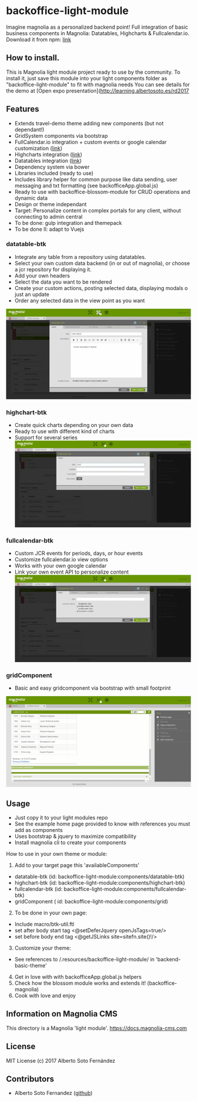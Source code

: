 # backoffice-light-module

Imagine magnolia as a personalized backend point!
Full integration of basic business components in Magnolia: Datatables, Highcharts & Fullcalendar.io.
Download it from npm: [link](https://www.npmjs.com/package/backoffice-magnolia)

## How to install.

This is Magnolia light module project ready to use by the community. To install it,
just save this module into your light components folder as "backoffice-light-module" to fit with magnolia needs
You can see details for the demo at [Open expo presentation](http://learning.albertosoto.es/rd2017

## Features

- Extends travel-demo theme adding new components (but not dependant!)
- GridSystem components via bootstrap
- FullCalendar.io integration + custom events or google calendar customization ([link](https://fullcalendar.io/))
- Highcharts integration ([link](https://www.highcharts.com/))
- Datatables integration ([link](https://datatables.net/))
- Dependency system via bower
- Libraries included (ready to use) 
- Includes library helper for common purpose like data sending, user messaging and txt formatting (see backofficeApp.global.js)  
- Ready to use with backoffice-blossom-module for CRUD operations and dynamic data
- Design or theme independant
- Target: Personalize content in complex portals for any client, without connecting to admin central
- To be done: gulp integration and themepack
- To be done II: adapt to Vuejs

### datatable-btk
- Integrate any table from a repository using datatables. 
- Select your own custom data backend (in or out of magnolia), or choose a jcr repository for displaying it.
- Add your own headers
- Select the data you want to be rendered
- Create your custom actions, posting selected data, displaying modals o just an update
- Order any selected data in the view point as you want

![Screenshot](./show-btk-table.gif)

### highchart-btk
- Create quick charts depending on your own data
- Ready to use with different kind of charts
- Support for several series
![Screenshot](./show-btk-chart.gif)

### fullcalendar-btk

- Custom JCR events for periods, days, or hour events
- Customize fullcalendar.io view options
- Works with your own google calendar
- Link your own event API to personalize content
![Screenshot](./show-btk-calendar.gif)

### gridComponent

- Basic and easy gridcomponent via bootstrap with small footprint

![Screenshot](./show-btk-column.gif)

## Usage

- Just copy it to your light modules repo
- See the example home page provided to know with references you must add as components
- Uses bootstrap & jquery to maximize compatibility
- Install magnolia cli to create your components

How to use in your own theme or module:

1.  Add to your target page this  'availableComponents'
- datatable-btk (id: backoffice-light-module:components/datatable-btk)
- highchart-btk (id: backoffice-light-module:components/highchart-btk)
- fullcalendar-btk (id: backoffice-light-module:components/fullcalendar-btk)
- gridComponent ( id: backoffice-light-module:components/grid)

2. To be done in your own page:
- Include macro/btk-util.ftl
- set after body start tag <@setDeferJquery openJsTags=true/>
- set before body end tag <@getJSLinks site=sitefn.site()!/>

3. Customize your theme:
- See references to /.resources/backoffice-light-module/ in 'backend-basic-theme'

4. Get in love with with backofficeApp.global.js helpers
5. Check how the blossom module works and extends it! (backoffice-magnolia) 
6. Cook with love and enjoy

## Information on Magnolia CMS

This directory is a Magnolia 'light module'.
https://docs.magnolia-cms.com

## License
MIT License (c) 2017 Alberto Soto Fernández

## Contributors
* Alberto Soto Fernandez ([github](https://github.com/albertoSoto))